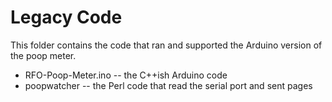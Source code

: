 # Legacy Code

This folder contains the code that ran and supported the Arduino version of the poop meter.

* RFO-Poop-Meter.ino -- the C++ish Arduino code
* poopwatcher -- the Perl code that read the serial port and sent pages
